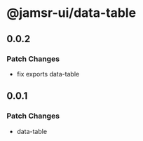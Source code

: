 # @jamsr-ui/data-table

## 0.0.2

### Patch Changes

- fix exports data-table

## 0.0.1

### Patch Changes

- data-table
